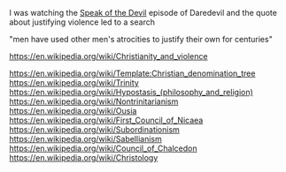 
<!--
-->

I was watching the 
[Speak of the Devil]( http://www.imdb.com/title/tt4125420/ )
episode of Daredevil and the quote about justifying
violence led to a search

"men have used other men's atrocities to justify their own for centuries"

https://en.wikipedia.org/wiki/Christianity_and_violence

https://en.wikipedia.org/wiki/Template:Christian_denomination_tree
https://en.wikipedia.org/wiki/Trinity
https://en.wikipedia.org/wiki/Hypostasis_(philosophy_and_religion)
https://en.wikipedia.org/wiki/Nontrinitarianism
https://en.wikipedia.org/wiki/Ousia
https://en.wikipedia.org/wiki/First_Council_of_Nicaea
https://en.wikipedia.org/wiki/Subordinationism
https://en.wikipedia.org/wiki/Sabellianism
https://en.wikipedia.org/wiki/Council_of_Chalcedon
https://en.wikipedia.org/wiki/Christology


<!-- vim: set autoindent expandtab sw=4 syntax=markdown: -->
